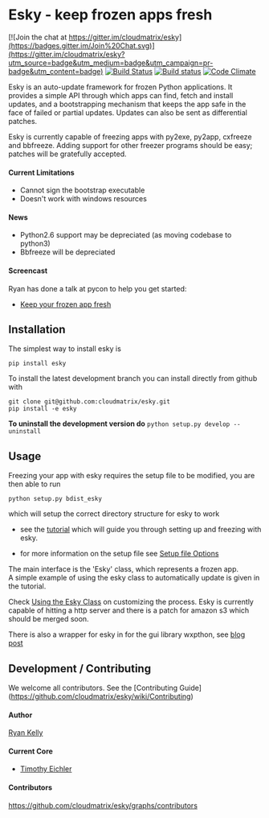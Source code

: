 
Esky  - keep frozen apps fresh
==============================

[![Join the chat at https://gitter.im/cloudmatrix/esky](https://badges.gitter.im/Join%20Chat.svg)](https://gitter.im/cloudmatrix/esky?utm_source=badge&utm_medium=badge&utm_campaign=pr-badge&utm_content=badge)
[![Build Status](https://travis-ci.org/cloudmatrix/esky.svg)](https://travis-ci.org/cloudmatrix/esky)
[![Build status](https://ci.appveyor.com/api/projects/status/qsl966pqssff9lpt?svg=true&pendingText=Windows%20Pending&failingText=Windows%20Failing&passingText=Windows%20Passing)](https://ci.appveyor.com/project/tim83455/esky-r8uvn)
[![Code Climate](https://codeclimate.com/github/cloudmatrix/esky/badges/gpa.svg)](https://codeclimate.com/github/cloudmatrix/esky)

Esky is an auto-update framework for frozen Python applications.  It provides
a simple API through which apps can find, fetch and install updates, and a
bootstrapping mechanism that keeps the app safe in the face of failed or
partial updates. Updates can also be sent as differential patches.

Esky is currently capable of freezing apps with py2exe, py2app, cxfreeze and
bbfreeze. Adding support for other freezer programs should be easy;
patches will be gratefully accepted.


#### Current Limitations
 - Cannot sign the bootstrap executable
 - Doesn't work with windows resources


#### News

 - Python2.6 support may be depreciated (as moving codebase to python3)
 - Bbfreeze will be depreciated

#### Screencast

Ryan has done a talk at pycon to help you get started:

* [Keep your frozen app fresh](http://pyvideo.org/video/470/pyconau-2010--esky--keep-your-frozen-apps-fresh)


Installation
------------

The simplest way to install esky is

`pip install esky`

To install the latest development branch you can install directly from github with

```
git clone git@github.com:cloudmatrix/esky.git
pip install -e esky
```

**To uninstall the development version do** `python setup.py develop --uninstall`


Usage
-----

Freezing your app with esky requires the setup file to be modified,
you are then able to run

`python setup.py bdist_esky`

which will setup the correct directory structure for esky to work

- see the [tutorial](https://github.com/cloudmatrix/esky/tree/master/tutorial) which will guide you through setting up and freezing with esky.

- for more information on the setup file
see [Setup file Options](https://github.com/cloudmatrix/esky/wiki/Setup-file-Options) 

The main interface is the 'Esky' class, which represents a frozen app.   
A simple example of using the esky class to automatically update is given
in the tutorial.

Check [Using the Esky Class](https://github.com/cloudmatrix/esky/wiki/Using-the-Esky-Class) on customizing the process.
Esky is currently capable of hitting a http server and there is a patch
for amazon s3 which should be merged soon.

There is also a wrapper for esky in for the gui library wxpthon, see [blog post](http://www.blog.pythonlibrary.org/2013/07/12/wxpython-updating-your-application-with-esky/) 

Development / Contributing
--------------------------

We welcome all contributors.
See the [Contributing Guide] (https://github.com/cloudmatrix/esky/wiki/Contributing)

#### Author

[Ryan Kelly](https://github.com/rfk)

#### Current Core

 - [Timothy Eichler](https://github.com/timeyyy)

#### Contributors

https://github.com/cloudmatrix/esky/graphs/contributors

